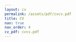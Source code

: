 ```yaml
---
layout: cv
permalink: /assets/pdf/cvcv.pdf
title: CV
nav: true
nav_order: 4
cv_pdf: cvcv.pdf
---
```

